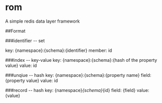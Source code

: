 rom
===

A simple redis data layer framework

##Format

###identifier -- set

key: {namespace}:{schema}:{identifier}
member: id

###index -- key-value 
key: {namespace}:{schema}:{hash of the property value} 
value: id

###unqiue -- hash
key: {namespace}:{schema}:{property name}
field: {property value}
value: id

###record -- hash
key: {namespace}_{schema}_{id}
field: {field}
value: {value}